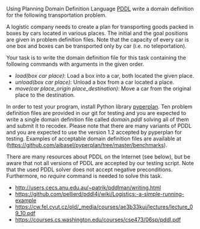 Using Planning Domain Definition Language [PDDL](https://en.wikipedia.org/wiki/Planning_Domain_Definition_Language) write a domain definition for the following transportation problem.

A logistic company needs to create a plan for transporting goods packed in boxes by cars located in various places.
The initial and the goal positions are given in problem definition files.
Note that the capacity of every car is one box and boxes can be transported only by car (i.e. no teleportation).

Your task is to write the domain definition file for this task containing the following commands with arguments in the given order.
* *load(box car place)*: Load a box into a car, both located the given place.
* *unload(box car place)*: Unload a box from a car located a place.
* *move(car place_origin place_destination)*: Move a car from the original place to the destination.

In order to test your program, install Python library [pyperplan](https://github.com/aibasel/pyperplan).
Ten problem definition files are provided in our git for testing and you are expected to write a single domain definition file called *domain.pddl* solving all of them and submit it to recodex.
Please note that there are many variants of PDDL and you are expected to use the version 1.2 accepted by pyperplan for testing.
Examples of acceptable domain definition files are available at (https://github.com/aibasel/pyperplan/tree/master/benchmarks).

There are many resources about PDDL on the Internet (see below), but be aware that not all versions of PDDL are accepted by our testing script.
Note that the used PDDL solver does not accept negative preconditions. Furthermore, no *require* command is needed to solve this task.
* http://users.cecs.anu.edu.au/~patrik/pddlman/writing.html
* https://github.com/pellierd/pddl4j/wiki/Logistics:-a-simple-running-example
* https://cw.fel.cvut.cz/old/_media/courses/ae3b33kui/lectures/lecture_09_10.pdf
* https://courses.cs.washington.edu/courses/cse473/06sp/pddl.pdf
